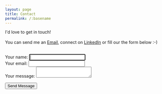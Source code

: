 ```yaml
---
layout: page
title: Contact
permalink: /:basename
---
```


I'd love to get in touch!
<br />
<br />
You can send me an <a href="mailto:alirana@engineer.com">Email</a>, connect on <a href="https://www.linkedin.com/in/ranaalisaeed/">LinkedIn</a> or fill our the form below :-)
<br />
<br />

<div class="contact-page-wrapper">

<form action="https://formspree.io/f/manowqgw" method="POST" aria-label="Contact Form">
  <div class="form-group">
    <label for="name">Your name:</label>
    <input id="name" name="name" type="text" required autofocus aria-required="true">
  </div>

  <div class="form-group">
    <label for="email">Your email:</label>
    <input id="email" name="_replyto" type="email" required aria-required="true">
  </div>

  <div class="form-group">
    <label for="message">Your message:</label>
    <textarea id="message" name="message" required aria-required="true"></textarea>
  </div>

  <!-- Hidden fields remain the same -->
  <input type="hidden" name="_subject" value="New message from your site">
  <input type="hidden" name="_next" value="https://ranaalisaeed.github.io/thank-you/?submitted=true">
  
  <button class="form-button" type="submit">Send Message</button>
</form>

</div>
